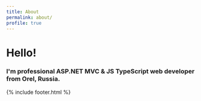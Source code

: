 ```yaml
---
title: About
permalink: about/
profile: true
---
```


# Hello!  
### I'm professional ASP.NET MVC & JS TypeScript web developer from Orel, Russia.

{% include footer.html %}
